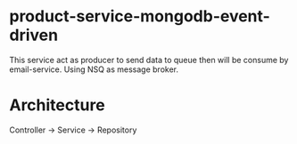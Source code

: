 # product-service-mongodb-event-driven
This service act as producer to send data to queue then will be consume by email-service. Using NSQ as message broker.

# Architecture
Controller -> Service -> Repository
